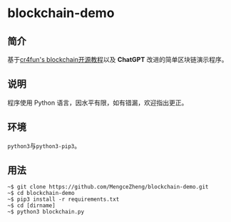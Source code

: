 # blockchain-demo

## 简介

基于[cr4fun's blockchain开源教程](https://github.com/OpensourceBooks/blockchain)以及 **ChatGPT** 改进的简单区块链演示程序。

## 说明

程序使用 Python 语言，因水平有限，如有错漏，欢迎指出更正。

## 环境

`python3`与`python3-pip3`。

## 用法

```console
~$ git clone https://github.com/MengceZheng/blockchain-demo.git
~$ cd blockchain-demo
~$ pip3 install -r requirements.txt
~$ cd [dirname]
~$ python3 blockchain.py
```
